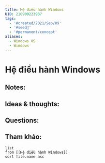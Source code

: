 ```yaml
---
title: Hệ điều hành Windows
UID: 210909223937
tags:
  - '#created/2021/Sep/09'
  - '#seed🥜'
  - '#permanent/concept'
aliases:
  - Windows OS
  - Windows
---
```

# Hệ điều hành Windows

## Notes:


## Ideas & thoughts:

## Questions:


## Tham khảo:
```dataview
list
from [[Hệ điều hành Windows]]
sort file.name asc
```